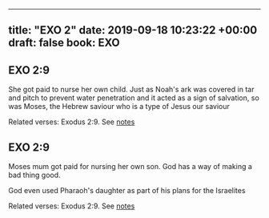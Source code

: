 
---
title: "EXO 2"
date: 2019-09-18 10:23:22 +00:00
draft: false
book: EXO
---

## EXO 2:9

She got paid to nurse her own child. Just as Noah's ark was covered in tar and pitch to prevent water penetration and it acted as a sign of salvation, so was Moses, the Hebrew saviour who is a type of Jesus our saviour

Related verses: Exodus 2:9. See [notes](https://my.bible.com/notes/3256006343094165885)


## EXO 2:9

Moses mum got paid for nursing her own son. God has a way of making a bad thing good.  

God even used Pharaoh's daughter as part of his plans for the Israelites

Related verses: Exodus 2:9. See [notes](https://my.bible.com/notes/2414916750942135053)

